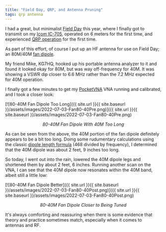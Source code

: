 ```yaml
---
title: "Field Day, QRP, and Antenna Pruning"
tags: qrp antenna
---
```


I had a great, but minimalist [Field
Day](https://www.arrl.org/field-day) this year, where I finally got to
transmit on my [Icom
IC-705](https://icomamerica.com/en/products/amateur/handheld/705/default.aspx),
operated on 6 meters for the first time, and experienced [QRP
operation](https://www.arrl.org/why-qrp) for the first time.

As part of this effort, of course I put up an HF antenna for use on
Field Day; an 80M/40M [fan
dipole](https://www.onallbands.com/ham-radio-101-what-is-a-fan-dipole-antenna/).

My friend Mike, KG7HQ, hooked up his portable antenna analyzer to it and
found it looked okay for 80M, but was way off-frequency for 40M. It
was showing a VSWR dip closer to 6.6 MHz rather than the 7.2 MHz
expected for 40M operation.

I finally got a few minutes to get my
[PocketVNA](https://pocketvna.com/) VNA running and calibrated, and I
took a closer look:

[![80-40M Fan Dipole Too Long]({{ site.url }}{{ site.baseurl }}/assets/images/2022-07-03-Fan80-40Pre.png)]({{ site.url }}{{ site.baseurl }}/assets/images/2022-07-03-Fan80-40Pre.png)

*<center>80-40M Fan Dipole With 40M Too Long</center>*

As can be seen from the above, the 40M portion of the fan dipole
definitely appears to be a bit too long. Doing some rudumentary
calculations using the classic [dipole length
formula](https://www.66pacific.com/calculators/dipole-antenna-length-calculator.aspx)
(468 divided by frequency), I determined that the 40M dipole was about
2 feet, 9 inches too long.

So today, I went out into the rain, lowered the 40M dipole legs and
shortened them by about 2 feet, 6 inches. Running another scan on the
VNA, I can see that the 40M dipole now resonates within the 40M band,
albeit still a little low:

[![80-40M Fan Dipole Better]({{ site.url }}{{ site.baseurl }}/assets/images/2022-07-03-Fan80-40Post.png)]({{ site.url }}{{ site.baseurl }}/assets/images/2022-07-03-Fan80-40Post.png)

*<center>80-40M Fan Dipole Closer to Being Tuned</center>*

It's always comforting and reassuring when there is some evidence that
theory and practice sometimes match, especially when it comes to
antennas and RF.
